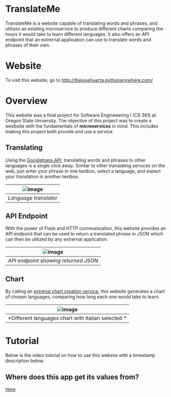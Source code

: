 # TranslateMe
TranslateMe is a website capable of translating words and phrases, and utilizes an existing microservice to produce different charts comparing the hours it would take to learn different languages. It also offers an API endpoint that an extrernal application can use to translate words and phrases of their own.

# Website
To visit this website, go to http://thejosehuerta.pythonanywhere.com/

# Overview
This website was a final project for Software Engineeering I (CS 361) at Oregon State University. The objective of this project was to create a wesbsite with the fundamentals of **microservices** in mind. This includes making this project both provide and use a service. <p>
  
## Translating
Using the [Googletrans API](https://py-googletrans.readthedocs.io/en/latest/), translating words and phrases to other languages is a single click away. Similar to other translating services on the web, just enter your phrase in one textbox, select a language, and expect your translation in another textbox.
  
| ![image](https://user-images.githubusercontent.com/44957830/169717511-1cb84b81-ec4b-4af9-b5aa-dfbd1d8d49bf.png "Translator") |
|:--:| 
| *Language translator* | 

## API Endpoint
With the power of Flask and HTTP communication, this website provides an API endpoint that can be used to return a
translated phrase in JSON which can then be utilized by any extrernal application.

| ![image](https://user-images.githubusercontent.com/44957830/169720564-251cb7ea-c19f-4844-9cd1-c05f66a161b8.png "API Endpoint") | 
|:--:| 
| *API endpoint showing returned JSON* |
  
## Chart
By calling an [extrenal chart creation service](https://github.com/thejosehuerta/chart-me-app), this website generates a chart of chosen languages, comparing how long each one would take to learn.
  
| ![image](https://user-images.githubusercontent.com/44957830/169720874-12e10dfd-0abf-4e34-b3f6-61330baef29c.png "Different Languages Chart") |
|:--:|
| *Different languages chart with Italian selected * |

# Tutorial
Below is the video tutorial on how to use this website with a timestamp description below. 
  










## Where does this app get its values from?

[Here](https://effectivelanguagelearning.com/language-guide/language-difficulty/)


